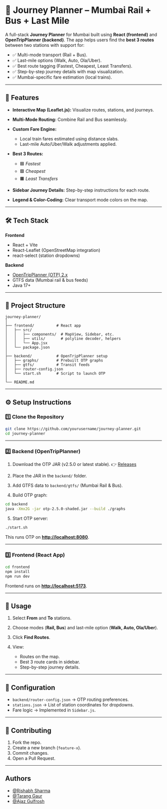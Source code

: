 # 🚉 Journey Planner – Mumbai Rail + Bus + Last Mile

A full-stack **Journey Planner** for Mumbai built using **React (frontend)** and **OpenTripPlanner (backend)**.
The app helps users find the **best 3 routes** between two stations with support for:

* ✅ Multi-mode transport (Rail + Bus).
* ✅ Last-mile options (Walk, Auto, Ola/Uber).
* ✅ Best route tagging (Fastest, Cheapest, Least Transfers).
* ✅ Step-by-step journey details with map visualization.
* ✅ Mumbai-specific fare estimation (local trains).

---

## 📌 Features

* **Interactive Map (Leaflet.js):** Visualize routes, stations, and journeys.
* **Multi-Mode Routing:** Combine Rail and Bus seamlessly.
* **Custom Fare Engine:**

  * Local train fares estimated using distance slabs.
  * Last-mile Auto/Uber/Walk adjustments applied.
* **Best 3 Routes:**

  * 🟦 *Fastest*
  * 🟩 *Cheapest*
  * 🟧 *Least Transfers*
* **Sidebar Journey Details:** Step-by-step instructions for each route.
* **Legend & Color-Coding:** Clear transport mode colors on the map.

---

## 🛠️ Tech Stack

**Frontend**

* React + Vite
* React-Leaflet (OpenStreetMap integration)
* react-select (station dropdowns)

**Backend**

* [OpenTripPlanner (OTP) 2.x](https://www.opentripplanner.org/)
* GTFS data (Mumbai rail & bus feeds)
* Java 17+

---

## 📂 Project Structure

```
journey-planner/
│
├── frontend/          # React app
│   ├── src/
│   │   ├── components/  # MapView, Sidebar, etc.
│   │   ├── utils/       # polyline decoder, helpers
│   │   └── App.jsx
│   └── package.json
│
├── backend/           # OpenTripPlanner setup
│   ├── graphs/        # Prebuilt OTP graphs
│   ├── gtfs/          # Transit feeds
│   ├── router-config.json
│   └── start.sh       # Script to launch OTP
│
└── README.md
```

---

## ⚙️ Setup Instructions

### 1️⃣ Clone the Repository

```bash
git clone https://github.com/yourusername/journey-planner.git
cd journey-planner
```

---

### 2️⃣ Backend (OpenTripPlanner)

1. Download the OTP JAR (v2.5.0 or latest stable).
   👉 [Releases](https://github.com/opentripplanner/OpenTripPlanner/releases)

2. Place the JAR in the `backend/` folder.

3. Add GTFS data to `backend/gtfs/` (Mumbai Rail & Bus).

4. Build OTP graph:

```bash
cd backend
java -Xmx2G -jar otp-2.5.0-shaded.jar --build ./graphs
```

5. Start OTP server:

```bash
./start.sh
```

This runs OTP on **[http://localhost:8080](http://localhost:8080)**.

---

### 3️⃣ Frontend (React App)

```bash
cd frontend
npm install
npm run dev
```

Frontend runs on **[http://localhost:5173](http://localhost:5173)**.

---

## 🚀 Usage

1. Select **From** and **To** stations.
2. Choose modes (**Rail, Bus**) and last-mile option (**Walk, Auto, Ola/Uber**).
3. Click **Find Routes**.
4. View:

   * Routes on the map.
   * Best 3 route cards in sidebar.
   * Step-by-step journey details.

---

## 📖 Configuration

* `backend/router-config.json` → OTP routing preferences.
* `stations.json` → List of station coordinates for dropdowns.
* Fare logic → Implemented in `Sidebar.js`.

---

## 🤝 Contributing

1. Fork the repo.
2. Create a new branch (`feature-x`).
3. Commit changes.
4. Open a Pull Request.

---
## Authors

- [@Rishabh Sharma](https://github.com/Rishabh-thebuilder)
- [@Tarang Gaur](https://github.com/Rishabh-thebuilder)
- [@Ajaz Gulfrosh](https://github.com/Rishabh-thebuilder)
